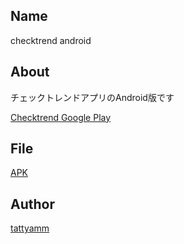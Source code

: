 ## Name

checktrend android

## About

チェックトレンドアプリのAndroid版です

[Checktrend Google Play](https://play.google.com/store/apps/details?id=jp.tattyamm.android.checktrend&hl=ja)

## File

[APK](https://github.com/tattyamm/checktrend_android/blob/master/app/build/outputs/apk/no-signature/app-no-signature-unsigned.apk)

## Author
[tattyamm](https://twitter.com/tattyamm)

